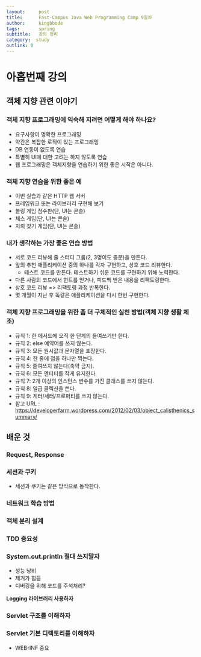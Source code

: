 ```yaml
---
layout:     post
title:      Fast-Campus Java Web Programming Camp 9일차
author:     kingbbode
tags:       spring
subtitle:   강의 정리
category:  study
outlink: 0
---
```


아홉번째 강의
=============

객체 지향 관련 이야기
---------------------

### 객체 지향 프로그래밍에 익숙해 지려면 어떻게 해야 하나요?

-	요구사항이 명확한 프로그래밍
-	약간은 복잡한 로직이 있는 프로그래밍
-	DB 연동이 없도록 연습
-	특별히 UI에 대한 고려는 하지 않도록 연습
-	웹 프로그래밍은 객체지향을 연습하기 위한 좋은 시작은 아니다.

### 객체 지향 연습을 위한 좋은 예

-	이번 실습과 같은 HTTP 웹 서버
-	프레임워크 또는 라이브러리 구현해 보기
-	볼링 게임 점수판(단, UI는 콘솔)
-	체스 게임(단, UI는 콘솔)
-	지뢰 찾기 게임(단, UI는 콘솔)

### 내가 생각하는 가장 좋은 연습 방법

-	서로 코드 리뷰해 줄 스터디 그룹(2, 3명이도 충분)을 만든다.
-	앞의 추천 애플리케이션 중의 하나를 각자 구현하고, 상호 코드 리뷰한다.
	-	테스트 코드를 만든다. 테스트하기 쉬운 코드를 구현하기 위해 노력한다.
-	다른 사람의 코드에서 힌트를 얻거나, 피드백 받은 내용을 리팩토링한다.
-	상호 코드 리뷰 => 리팩토링 과정 반복한다.
-	몇 개월이 지난 후 똑같은 애플리케이션을 다시 한번 구현한다.

### 객체 지향 프로그래밍을 위한 좀 더 구체적인 실천 방법(객체 지향 생활 체조)

-	규칙 1: 한 메서드에 오직 한 단계의 들여쓰기만 한다.
-	규칙 2: else 예약어를 쓰지 않는다.
-	규칙 3: 모든 원시값과 문자열을 포장한다.
-	규칙 4: 한 줄에 점을 하나만 찍는다.
-	규칙 5: 줄여쓰지 않는다(축약 금지).
-	규칙 6: 모든 엔티티를 작게 유지한다.
-	규칙 7: 2개 이상의 인스턴스 변수를 가진 클래스를 쓰지 않는다.
-	규칙 8: 일급 콜렉션을 쓴다.
-	규칙 9: 게터/세터/프로퍼티를 쓰지 않는다.
-	참고 URL : https://developerfarm.wordpress.com/2012/02/03/object_calisthenics_summary/

배운 것
-------

### Request, Response

### 세션과 쿠키

-	세션과 쿠키는 같은 방식으로 동작한다.

### 네트워크 학습 방법

### 객체 분리 설계

### TDD 중요성

### System.out.println 절대 쓰지말자

-	성능 낭비
-	제거가 힘듬
-	디버깅을 위해 코드를 주석처리?

**Logging 라이브러리 사용하자**

### Servlet 구조를 이해하자

### Servlet 기본 디렉토리를 이해하자

- WEB-INF 중요
